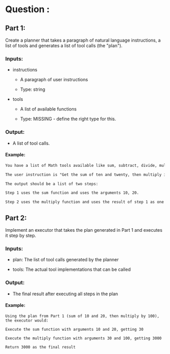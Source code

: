 # Question :

## Part 1:

Create a planner that takes a paragraph of natural language instructions, a list of tools and generates a list of tool calls (the "plan").


### Inputs:

- instructions

    - A paragraph of user instructions

    - Type: string

- tools

    - A list of available functions

    - Type: MISSING - define the right type for this.


### Output:

- A list of tool calls.



#### Example:
```txt
You have a list of Math tools available like sum, subtract, divide, multiply.

The user instruction is "Get the sum of ten and twenty, then multiply it by hundred"

The output should be a list of two steps:

Step 1 uses the sum function and uses the arguments 10, 20.

Step 2 uses the multiply function and uses the result of step 1 as one argument, and 100 as the other.
```




## Part 2:

Implement an executor that takes the plan generated in Part 1 and executes it step by step.


### Inputs:

- plan: The list of tool calls generated by the planner

- tools: The actual tool implementations that can be called


### Output:

- The final result after executing all steps in the plan


#### Example:
```
Using the plan from Part 1 (sum of 10 and 20, then multiply by 100), the executor would:

Execute the sum function with arguments 10 and 20, getting 30

Execute the multiply function with arguments 30 and 100, getting 3000

Return 3000 as the final result
```
